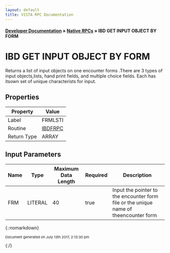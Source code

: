```yaml
---
layout: default
title: VISTA RPC Documentation
---
```


#### [Developer Documentation](../index) &#187; [Native RPCs](TableOfContents) &#187; IBD GET INPUT OBJECT BY FORM<br/>
# IBD GET INPUT OBJECT BY FORM

Returns a list of input objects on one encounter forms .There are 3 types of input objects,lists, hand print fields, and multiple choice fields.  Each has itsown set of unique characterists for input.  

## Properties

Property | Value
--- | ---
Label | FRMLSTI
Routine | [IBDFRPC](http://code.osehra.org/dox/Routine_IBDFRPC_source.html)
Return Type | ARRAY


## Input Parameters

Name | Type | Maximum Data Length | Required | Description
--- | --- | --- | --- | ---
FRM | LITERAL | 40 | true | Input the pointer to the encounter form file or the unique name of theencounter form



{::nomarkdown} <br/><p style="font-size: 11px">Document generated on July 13th 2017, 2:13:30 pm</p>{:/}